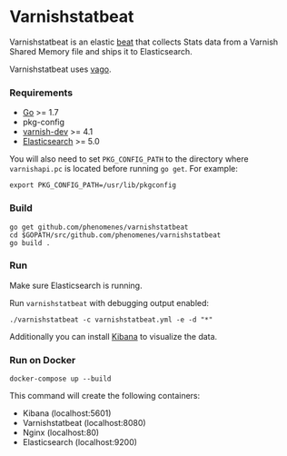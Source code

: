 # Varnishstatbeat

Varnishstatbeat is an elastic [beat](https://www.elastic.co/products/beats)
that collects Stats data from a Varnish Shared Memory file and ships
it to Elasticsearch.

Varnishstatbeat uses [vago](https://github.com/phenomenes/vago).

### Requirements

* [Go](https://golang.org/dl/) >= 1.7
* pkg-config
* [varnish-dev](http://www.varnish-cache.org/releases/) >= 4.1
* [Elasticsearch](https://github.com/elastic/elasticsearch) >= 5.0

You will also need to set `PKG_CONFIG_PATH` to the directory where
`varnishapi.pc` is located before running `go get`. For example:

```
export PKG_CONFIG_PATH=/usr/lib/pkgconfig
```

### Build

```
go get github.com/phenomenes/varnishstatbeat
cd $GOPATH/src/github.com/phenomenes/varnishstatbeat
go build .
```

### Run

Make sure Elasticsearch is running.

Run `varnishstatbeat` with debugging output enabled:

```
./varnishstatbeat -c varnishstatbeat.yml -e -d "*"
```

Additionally you can install [Kibana](https://github.com/elastic/kibana) to
visualize the data.

### Run on Docker

```
docker-compose up --build
```

This command will create the following containers:

- Kibana (localhost:5601)
- Varnishstatbeat (localhost:8080)
- Nginx (localhost:80)
- Elasticsearch (localhost:9200)
